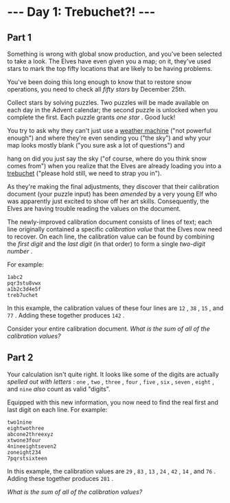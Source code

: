 # --- Day 1: Trebuchet?! ---

## Part 1



Something is wrong with global snow production, and you've been selected to take a look. The Elves have even given you a map; on it, they've used stars to mark the top fifty locations that are likely to be having problems.

You've been doing this long enough to know that to restore snow operations, you need to check all
*fifty stars*
by December 25th.

Collect stars by solving puzzles. Two puzzles will be made available on each day in the Advent calendar; the second puzzle is unlocked when you complete the first. Each puzzle grants
*one star*
. Good luck!

You try to ask why they can't just use a
[weather machine](/2015/day/1)
("not powerful enough") and where they're even sending you ("the sky") and why your map looks mostly blank ("you sure ask a lot of questions")
and

hang on did you just say the sky ("of course, where do you think snow comes from") when you realize that the Elves are already loading you into a
[trebuchet](https://en.wikipedia.org/wiki/Trebuchet)
("please hold still, we need to strap you in").

As they're making the final adjustments, they discover that their calibration document (your puzzle input) has been
*amended*
by a very young Elf who was apparently just excited to show off her art skills. Consequently, the Elves are having trouble reading the values on the document.

The newly-improved calibration document consists of lines of text; each line originally contained a specific
*calibration value*
that the Elves now need to recover. On each line, the calibration value can be found by combining the
*first digit*
and the
*last digit*
(in that order) to form a single
*two-digit number*
.

For example:

```
1abc2
pqr3stu8vwx
a1b2c3d4e5f
treb7uchet

```

In this example, the calibration values of these four lines are
`12`
,
`38`
,
`15`
, and
`77`
. Adding these together produces
`142`
.

Consider your entire calibration document.
*What is the sum of all of the calibration values?*




## Part 2



Your calculation isn't quite right. It looks like some of the digits are actually
*spelled out with letters*
:
`one`
,
`two`
,
`three`
,
`four`
,
`five`
,
`six`
,
`seven`
,
`eight`
, and
`nine`
*also*
count as valid "digits".

Equipped with this new information, you now need to find the real first and last digit on each line. For example:

```
two1nine
eightwothree
abcone2threexyz
xtwone3four
4nineeightseven2
zoneight234
7pqrstsixteen

```

In this example, the calibration values are
`29`
,
`83`
,
`13`
,
`24`
,
`42`
,
`14`
, and
`76`
. Adding these together produces
`281`
.

*What is the sum of all of the calibration values?*




